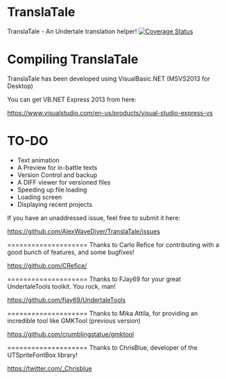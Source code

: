 # TranslaTale
TranslaTale - An Undertale translation helper! 
[![Coverage Status](https://coveralls.io/repos/github/Droobledores/TranslaTale/badge.svg?branch=master)](https://coveralls.io/github/Droobledores/TranslaTale?branch=master)

Compiling TranslaTale
====================
TranslaTale has been developed using VisualBasic.NET (MSVS2013 for Desktop)

You can get VB.NET Express 2013 from here:

https://www.visualstudio.com/en-us/products/visual-studio-express-vs


TO-DO
====================
* Text animation
* A Preview for in-battle texts
* Version Control and backup
* A DIFF viewer for versioned files
* Speeding up file loading
* Loading screen
* Displaying recent projects


If you have an unaddressed issue, feel free to submit it here:

https://github.com/AlexWaveDiver/TranslaTale/issues


====================
Thanks to Carlo Refice for contributing with a good bunch of features, and some bugfixes!

https://github.com/CRefice/

====================
Thanks to FJay69 for your great UndertaleTools toolkit. You rock, man!

https://github.com/fjay69/UndertaleTools

====================
Thanks to Mika Attila, for providing an incredible tool like GMKTool (previous version)

https://github.com/crumblingstatue/gmktool

====================
Thanks to ChrisBlue, developer of the UTSpriteFontBox library!

https://twitter.com/_Chrisblue
